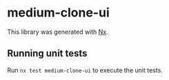 # medium-clone-ui

This library was generated with [Nx](https://nx.dev).

## Running unit tests

Run `nx test medium-clone-ui` to execute the unit tests.
